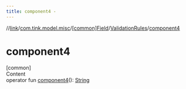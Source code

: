 ```yaml
---
title: component4 -
---
```

//[link](../../../index.md)/[com.tink.model.misc](../../index.md)/[[common]Field](../index.md)/[ValidationRules](index.md)/[component4](component4.md)



# component4  
[common]  
Content  
operator fun [component4](component4.md)(): [String](https://kotlinlang.org/api/latest/jvm/stdlib/kotlin/-string/index.html)  



